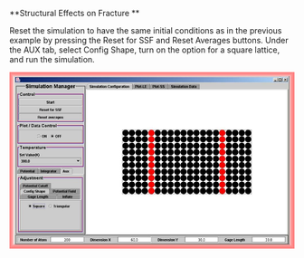 

**Structural Effects on Fracture **

Reset the simulation to have the same initial conditions as in the previous example by pressing the Reset for SSF and Reset Averages buttons. Under the AUX tab, select Config Shape, turn on the option for a square lattice, and run the simulation.


![](<./Material ex3 1.jpg>)

